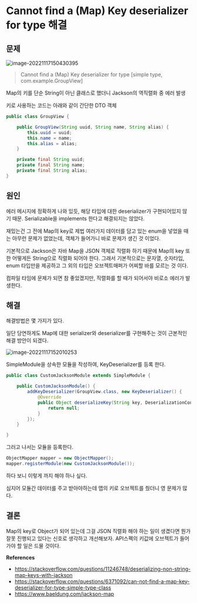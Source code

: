 # Cannot find a (Map) Key deserializer for type 해결

## 문제

![image-20221117150430395](https://raw.githubusercontent.com/Shane-Park/mdblog/main/devlife/todayError/20221117.assets/image-20221117150430395.png)

> Cannot find a (Map) Key deserializer for type [simple type, com.example.GroupView]

Map의 키를 단순 String이 아닌 클래스로 했더니 Jackson의 역직렬화 중 에러 발생

키로 사용하는 코드는 아래와 같이 간단한 DTO 객체

```java
public class GroupView {

    public GroupView(String uuid, String name, String alias) {
        this.uuid = uuid;
        this.name = name;
        this.alias = alias;
    }

    private final String uuid;
    private final String name;
    private final String alias;
}
```

## 원인

에러 메시지에 정확하게 나와 있듯, 해당 타입에 대한 deserializer가 구현되어있지 않기 때문. Serializable을 implements 한다고 해결되지는 않았다. 

재밌는건 그 전에 Map의 key로 제법 여러가지 데이터를 담고 있는 enum을 넣었을 때는 아무런 문제가 없었는데, 객체가 들어가니 바로 문제가 생긴 것 이었다.

기본적으로 Jackson은 자바 Map을 JSON 객체로 직렬화 하기 때문에 Map의 key 또한 어떻게든 String으로 직렬화 되어야 한다. 그래서 기본적으로는 문자열, 숫자타입, enum 타입만을 제공하고 그 외의 타입은 오브젝트매퍼가 어찌할 바를 모르는 것 이다.

컴파일 타임에 문제가 되면 참 좋았겠지만, 직렬화를 할 때가 되어서야 비로소 에러가 발생한다.

## 해결

해결방법은 몇 가지가 있다.

일단 당연하게도 Map에 대한 serializer와 deserializer를 구현해주는 것이 근본적인 해결 방안이 되겠다.

![image-20221117152010253](https://raw.githubusercontent.com/Shane-Park/mdblog/main/devlife/todayError/20221117.assets/image-20221117152010253.png)

SimpleModule을 상속한 모듈을 작성하여, KeyDeserializer를 등록 한다.

```java
public class CustomJacksonModule extends SimpleModule {

    public CustomJacksonModule() {
        addKeyDeserializer(GroupView.class, new KeyDeserializer() {
            @Override
            public Object deserializeKey(String key, DeserializationContext ctxt) throws IOException {
                return null;
            }
        });
    }

}
```

그러고 나서는 모듈을 등록한다.

```java
ObjectMapper mapper = new ObjectMapper();
mapper.registerModule(new CustomJacksonModule());
```

하다 보니 이렇게 까지 해야 하나 싶다.

심지어 모듈간 데이터를 주고 받아야하는데 맵의 키로 오브젝트를 줬더니 영 문제가 많다.

## 결론

Map의 key로 Object가 되어 있는데 그걸 JSON 직렬화 해야 하는 일이 생겼다면 뭔가 잘못 진행되고 있다는 신호로 생각하고 개선해보자. API스펙의 키값에 오브젝트가 들어가야 할 일은 드물 것이다. 

**References**

- https://stackoverflow.com/questions/11246748/deserializing-non-string-map-keys-with-jackson
- https://stackoverflow.com/questions/6371092/can-not-find-a-map-key-deserializer-for-type-simple-type-class
- https://www.baeldung.com/jackson-map